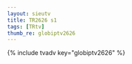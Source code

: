 ```yaml
--- 
layout: sieutv
title: TR2626 s1
tags: [TRtv]
thumb_re: globiptv2626
---
```

{% include tvadv key="globiptv2626" %} 
